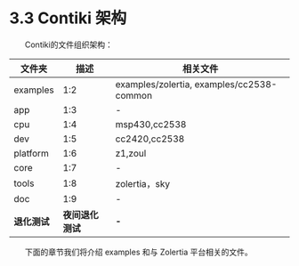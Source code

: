 # 3.3 Contiki 架构

　　Contiki的文件组织架构：

| **文件夹** | **描述** | **相关文件** |
| -- | -- | -- |
| examples | 1:2 | examples/zolertia, examples/cc2538-common|
| app | 1:3 | - |
| cpu | 1:4 | msp430,cc2538 |
| dev | 1:5 | cc2420,cc2538 |
| platform | 1:6 | z1,zoul |
| core | 1:7 | - |
| tools | 1:8 | zolertia，sky |
| doc | 1:9 | - |
| **退化测试** | **夜间退化测试** | **-** |

　　下面的章节我们将介绍 examples 和与 Zolertia 平台相关的文件。